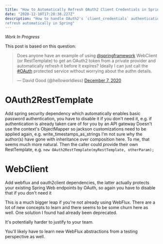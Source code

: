 ```yaml
---
title: "How to Automatically Refresh OAuth2 Client Credentials in Spring"
date: "2020-12-10T17:28:38.227Z"
description: "How to handle OAuth2's `client_credentials` authentication and token 
refresh automatically in Spring"
---
```


_Work In Progress_

This post is based on this question:

<blockquote class="twitter-tweet"><p lang="en" dir="ltr">Does anyone have an example of using <a href="https://twitter.com/springframework?ref_src=twsrc%5Etfw">@springframework</a> WebClient (or RestTemplate) to get an OAuth2 token from a private provider and automatically refresh it before it expires? Ideally I can just call the <a href="https://twitter.com/hashtag/OAuth?src=hash&amp;ref_src=twsrc%5Etfw">#OAuth</a> protected service without worrying about the authn details.</p>&mdash; David Good (@helloworldless) <a href="https://twitter.com/helloworldless/status/1335937905643167750?ref_src=twsrc%5Etfw">December 7, 2020</a></blockquote>

# OAuth2RestTemplate

Add spring security dependency which automatically enables basic password authentication, you have to disable it if you don't need it, e.g. if authentication is already taken care of for you by an API gateway
Doesn't use the context's ObjectMapper so jackson customizations need to be applied again, e.g. write_timestamps_as_strings
I'm not sure why the author(s) have gone with inheritance over composition here. To me, that seems much more natural. Then 
the caller could provide their own RestTemplate, e.g. `new OAuth2RestTemplate(myRestTemplate, otherParam);`

# WebClient

Add webflux and oauth2client dependencies, the latter actually protects your existing Spring Web endpoints by OAuth, so again you have to disable that if you don't need it

This is a much bigger leap if you're not already using WebFlux. There are a lot of new concepts to learn and there seems to be some churn here as well. One solution I 
found had already been deprecated.

It's potentially harder to justify to your team.

You'll likely have to learn new WebFlux abstractions from a testing perspective as well.

